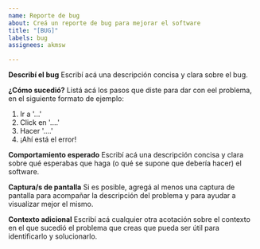 ```yaml
---
name: Reporte de bug
about: Creá un reporte de bug para mejorar el software
title: "[BUG]"
labels: bug
assignees: akmsw

---
```


**Describí el bug**
Escribí acá una descripción concisa y clara sobre el bug.

**¿Cómo sucedió?**
Listá acá los pasos que diste para dar con eel problema, en el siguiente formato de ejemplo:
1. Ir a '...'
2. Click en '....'
3. Hacer '....'
4. ¡Ahí está el error!

**Comportamiento esperado**
Escribí acá una descripción concisa y clara sobre qué esperabas que haga (o qué se supone que debería hacer) el software.

**Captura/s de pantalla**
Si es posible, agregá al menos una captura de pantalla para acompañar la descripción del problema y para ayudar a visualizar mejor el mismo.

**Contexto adicional**
Escribí acá cualquier otra acotación sobre el contexto en el que sucedió el problema que creas que pueda ser útil para identificarlo y solucionarlo.
